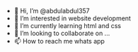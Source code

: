 - 👋 Hi, I’m @abdulabdul357
- 👀 I’m interested in website development
- 🌱 I’m currently learning html and css
- 💞️ I’m looking to collaborate on ...
- 📫 How to reach me  whats app

<!---
abdulabdul357/abdulabdul357 is a ✨ special ✨ repository because its `README.md` (this file) appears on your GitHub profile.
You can click the Preview link to take a look at your changes.
--->
